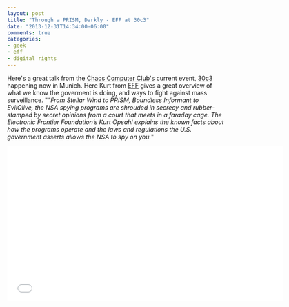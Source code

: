 ```yaml
---
layout: post
title: "Through a PRISM, Darkly - EFF at 30c3"
date: "2013-12-31T14:34:00-06:00"
comments: true
categories:
- geek
- eff
- digital rights
---
```

<p>Here's a great talk from the <a href="http://ccc.de">Chaos Computer Club's</a> current event, <a href="https://events.ccc.de/congress/2013/wiki/Static:FAQ">30c3</a> happening now in Munich. Here Kurt from <a href="http://eff.org">EFF</a> gives a great overview of what we know the goverment is doing, and ways to fight against mass surveillance. "<i>"From Stellar Wind to PRISM, Boundless Informant to EvilOlive, the NSA spying programs are shrouded in secrecy and rubber-stamped by secret opinions from a court that meets in a faraday cage. The Electronic Frontier Foundation’s Kurt Opsahl explains the known facts about how the programs operate and the laws and regulations the U.S. government asserts allows the NSA to spy on you.</i>"</p>
<div align="center">
    <iframe width="640" height="360" src="//www.youtube-nocookie.com/embed/BMwPe2KqYn4" frameborder="0" allowfullscreen></iframe>
</div>
